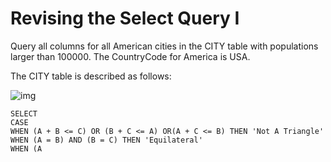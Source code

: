 # Revising the Select Query I 
  
Query all columns for all American cities in the CITY table with populations larger than 100000. The CountryCode for America is USA.

The CITY table is described as follows:  

![img]([https://s3.amazonaws.com/hr-challenge-images/12887/1443815629-ac2a843fb7-1.png](https://s3.amazonaws.com/hr-challenge-images/8137/1449729804-f21d187d0f-CITY.jpg))    
  
	SELECT 
	CASE 
	WHEN (A + B <= C) OR (B + C <= A) OR(A + C <= B) THEN 'Not A Triangle'
	WHEN (A = B) AND (B = C) THEN 'Equilateral'
	WHEN (A
